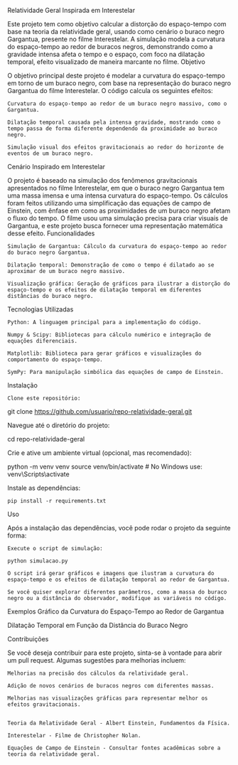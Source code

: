 Relatividade Geral Inspirada em Interestelar

Este projeto tem como objetivo calcular a distorção do espaço-tempo com base na teoria da relatividade geral, usando como cenário o buraco negro Gargantua, presente no filme Interestelar. A simulação modela a curvatura do espaço-tempo ao redor de buracos negros, demonstrando como a gravidade intensa afeta o tempo e o espaço, com foco na dilatação temporal, efeito visualizado de maneira marcante no filme.
Objetivo

O objetivo principal deste projeto é modelar a curvatura do espaço-tempo em torno de um buraco negro, com base na representação do buraco negro Gargantua do filme Interestelar. O código calcula os seguintes efeitos:

    Curvatura do espaço-tempo ao redor de um buraco negro massivo, como o Gargantua.

    Dilatação temporal causada pela intensa gravidade, mostrando como o tempo passa de forma diferente dependendo da proximidade ao buraco negro.

    Simulação visual dos efeitos gravitacionais ao redor do horizonte de eventos de um buraco negro.

Cenário Inspirado em Interestelar

O projeto é baseado na simulação dos fenômenos gravitacionais apresentados no filme Interestelar, em que o buraco negro Gargantua tem uma massa imensa e uma intensa curvatura do espaço-tempo. Os cálculos foram feitos utilizando uma simplificação das equações de campo de Einstein, com ênfase em como as proximidades de um buraco negro afetam o fluxo do tempo. O filme usou uma simulação precisa para criar visuais de Gargantua, e este projeto busca fornecer uma representação matemática desse efeito.
Funcionalidades

    Simulação de Gargantua: Cálculo da curvatura do espaço-tempo ao redor do buraco negro Gargantua.

    Dilatação temporal: Demonstração de como o tempo é dilatado ao se aproximar de um buraco negro massivo.

    Visualização gráfica: Geração de gráficos para ilustrar a distorção do espaço-tempo e os efeitos de dilatação temporal em diferentes distâncias do buraco negro.

Tecnologias Utilizadas

    Python: A linguagem principal para a implementação do código.

    Numpy & Scipy: Bibliotecas para cálculo numérico e integração de equações diferenciais.

    Matplotlib: Biblioteca para gerar gráficos e visualizações do comportamento do espaço-tempo.

    SymPy: Para manipulação simbólica das equações de campo de Einstein.

Instalação

    Clone este repositório:

git clone https://github.com/usuario/repo-relatividade-geral.git

Navegue até o diretório do projeto:

cd repo-relatividade-geral

Crie e ative um ambiente virtual (opcional, mas recomendado):

python -m venv venv
source venv/bin/activate  # No Windows use: venv\Scripts\activate

Instale as dependências:

    pip install -r requirements.txt

Uso

Após a instalação das dependências, você pode rodar o projeto da seguinte forma:

    Execute o script de simulação:

    python simulacao.py

    O script irá gerar gráficos e imagens que ilustram a curvatura do espaço-tempo e os efeitos de dilatação temporal ao redor de Gargantua.

    Se você quiser explorar diferentes parâmetros, como a massa do buraco negro ou a distância do observador, modifique as variáveis no código.

Exemplos
Gráfico da Curvatura do Espaço-Tempo ao Redor de Gargantua

Dilatação Temporal em Função da Distância do Buraco Negro

Contribuições

Se você deseja contribuir para este projeto, sinta-se à vontade para abrir um pull request. Algumas sugestões para melhorias incluem:

    Melhorias na precisão dos cálculos da relatividade geral.

    Adição de novos cenários de buracos negros com diferentes massas.

    Melhorias nas visualizações gráficas para representar melhor os efeitos gravitacionais.


    Teoria da Relatividade Geral - Albert Einstein, Fundamentos da Física.

    Interestelar - Filme de Christopher Nolan.

    Equações de Campo de Einstein - Consultar fontes acadêmicas sobre a teoria da relatividade geral.

